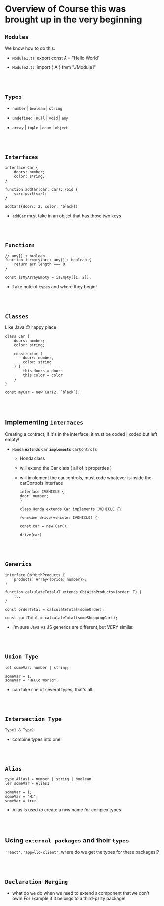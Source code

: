 # Overview of Course this was brought up in the very beginning

## `Modules`

We know how to do this.

-   `Module1.ts`: export const A = "Hello World"

-   `Module2.ts`: import { A } from "./Module1"

<br>
<br>

## `Types`

-   `number` | `boolean` | `string`

-   `undefined` | `null` | `void` | `any`

-   `array` | `tuple` | `enum` | `object`

<br>
<br>

## `Interfaces`

    interface Car {
        doors: number;
        color: string;
    }

    function addCar(car: Car): void {
        cars.push(car);
    }

    addCar({doors: 2, color: "black})

-   `addCar` must take in an object that has those two keys

<br>
<br>

## `Functions`

    // any[] + boolean
    function isEmpty(arr: any[]): boolean {
        return arr.length === 0;
    }

    const isMyArrayEmpty = isEmpty([1, 2]);

-   Take note of `types` and where they begin!

<br>
<br>

## `Classes`

Like Java 😌 happy place

    class Car {
        doors: number;
        color: string;

        constructor (
            doors: number,
            color: string
        ) {
            this.doors = doors
            this.color = color
        }
    }

    const myCar = new Car(2, `black`);

<br>
<br>

## Implementing `interfaces`

Creating a contract, if it's in the interface, it must be coded | coded but left empty!

-   `Honda` **`extends`** `Car` **`implements`** `carControls`

    -   Honda class
    -   will extend the Car class ( all of it properties )
    -   will implement the car controls, must code whatever is inside the carControls interface

            interface IVEHICLE {
            door: number;
            }

            class Honda extends Car implements IVEHICLE {}

            function drive(vehicle: IVEHICLE) {}

            const car = new Car();

            drive(car)

<br>
<br>

## `Generics`

    interface ObjWithProducts {
        products: Array<{price: number}>;
    }

    function calculateTotal<T extends ObjWithProducts>(order: T) {
        ...
    }

    const orderTotal = calculateTotal(someOrder);

    const cartTotal = calculateTotal(someShoppingCart);

-   I'm sure Java vs JS generics are different, but VERY similar.

<br>
<br>

## `Union Type`

    let someVar: number | string;

    someVar = 1;
    someVar = "Hello World";

-   can take one of several types, that's all.

<br>
<br>

## `Intersection Type`

    Type1 & Type2

-   combine types into one!

<br>
<br>

## `Alias`

    type Alias1 = number | string | boolean
    ler someVar = Alias1

    someVar = 1;
    someVar = "Hi";
    someVar = true

-   Alias is used to create a new name for complex types

<br>
<br>

## Using `external packages` and their `types`

`'react'`, `'appollo-client'`, where do we get the types for these packages!?

<br>
<br>

## `Declaration Merging`

-   what do we do when we need to extend a component that we don't own! For example if it belongs to a third-party package!
